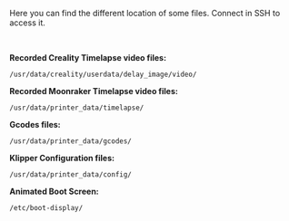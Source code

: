 Here you can find the different location of some files. Connect in SSH to access it.

<br />

**Recorded Creality Timelapse video files:**

  ```
  /usr/data/creality/userdata/delay_image/video/
  ```

**Recorded Moonraker Timelapse video files:**

  ```
  /usr/data/printer_data/timelapse/
  ```

**Gcodes files:**

  ```
  /usr/data/printer_data/gcodes/
  ```

**Klipper Configuration files:**

  ```
  /usr/data/printer_data/config/
  ```

**Animated Boot Screen:**

  ```
  /etc/boot-display/
  ```

<br />
